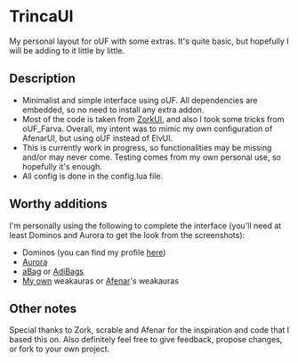 # TrincaUI
My personal layout for oUF with some extras. It's quite basic, but hopefully I will be adding to it little by little.

## Description
  * Minimalist and simple interface using oUF. All dependencies are embedded, so no need to install any extra addon.
  * Most of the code is taken from [ZorkUI](https://www.wowinterface.com/downloads/info24252-ZorkUI.html), and also I took some tricks from oUF_Farva. Overall, my intent was to mimic my own configuration of AfenarUI, but using oUF instead of ElvUI.
  * This is currently work in progress, so functionalities may be missing and/or may never come. Testing comes from my own personal use, so hopefully it's enough.
  * All config is done in the config.lua file.

## Worthy additions
I'm personally using the following to complete the interface (you'll need at least Dominos and Aurora to get the look from the screenshots):
  * Dominos (you can find my profile [here](https://www.wowinterface.com/downloads/info26207.html))
  * [Aurora](https://github.com/Gethe/Aurora)
  * [aBag](https://github.com/trincasidra/aBag-retail) or [AdiBags](https://www.wowinterface.com/downloads/info25821-AdiBags-Shadowlands.html)
  * [My own](https://wago.io/p/Trincasidra%232868) weakauras or [Afenar](https://github.com/Afenar/AfenarUI)'s weakauras

## Other notes
Special thanks to Zork, scrable and Afenar for the inspiration and code that I based this on.
Also definitely feel free to give feedback, propose changes, or fork to your own project.
